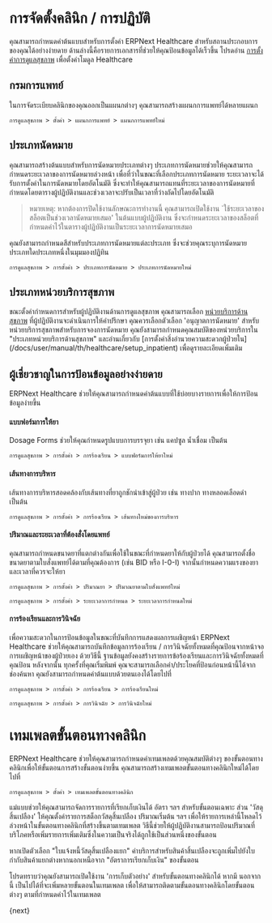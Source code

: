 <!-- add-breadcrumbs -->
# การจัดตั้งคลินิก / การปฏิบัติ

คุณสามารถกำหนดค่าต้นแบบสำหรับการตั้งค่า ERPNext Healthcare สำหรับสถานประกอบการของคุณได้อย่างง่ายดาย ด้านล่างนี้คือรายการเอกสารที่ช่วยให้คุณป้อนข้อมูลได้เร็วขึ้น โปรดอ่าน [การตั้งค่าการดูแลสุขภาพ](/docs/user/manual/th/healthcare/healthcare_settings) เพื่อตั้งค่าโมดูล Healthcare

## กรมการแพทย์
ในการจัดระเบียบคลินิกของคุณออกเป็นแผนกต่างๆ คุณสามารถสร้างแผนกการแพทย์ได้หลายแผนก

`การดูแลสุขภาพ > ตั้งค่า > แผนกการแพทย์ > แผนกการแพทย์ใหม่`

## ประเภทนัดหมาย
คุณสามารถสร้างต้นแบบสำหรับการนัดหมายประเภทต่างๆ ประเภทการนัดหมายช่วยให้คุณสามารถกำหนดระยะเวลาของการนัดหมายล่วงหน้า เพื่อที่ว่าในขณะที่เลือกประเภทการนัดหมาย ระยะเวลาจะได้รับการตั้งค่าในการนัดหมายโดยอัตโนมัติ ซึ่งจะทำให้คุณสามารถแทนที่ระยะเวลาของการนัดหมายที่กำหนดโดยตารางผู้ปฏิบัติงานและช่วงเวลาจะปรับเป็นเวลาที่ว่างถัดไปโดยอัตโนมัติ

>หมายเหตุ: หากต้องการปิดใช้งานลักษณะการทำงานนี้ คุณสามารถเปิดใช้งาน `ใช้ระยะเวลาของสล็อตเป็นช่วงเวลานัดหมายเสมอ' ในต้นแบบผู้ปฏิบัติงาน ซึ่งจะกำหนดระยะเวลาของสล็อตที่กำหนดค่าไว้ในตารางผู้ปฏิบัติงานเป็นระยะเวลาการนัดหมายเสมอ

คุณยังสามารถกำหนดสีสำหรับประเภทการนัดหมายแต่ละประเภท ซึ่งจะช่วยคุณระบุการนัดหมายประเภทใดประเภทหนึ่งในมุมมองปฏิทิน

`การดูแลสุขภาพ > การตั้งค่า > ประเภทการนัดหมาย > ประเภทการนัดหมายใหม่`

## ประเภทหน่วยบริการสุขภาพ
ขณะตั้งค่ากำหนดการสำหรับผู้ปฏิบัติงานด้านการดูแลสุขภาพ คุณสามารถเลือก [หน่วยบริการด้านสุขภาพ](/docs/user/manual/th/healthcare/healthcare_service_unit) ที่ผู้ปฏิบัติงานจะดำเนินการให้คำปรึกษา คุณควรเลือกตัวเลือก 'อนุญาตการนัดหมาย' สำหรับหน่วยบริการสุขภาพสำหรับการจองการนัดหมาย คุณยังสามารถกำหนดคุณสมบัติของหน่วยบริการใน "ประเภทหน่วยบริการด้านสุขภาพ" และอ่านเกี่ยวกับ [การตั้งค่าสิ่งอำนวยความสะดวกผู้ป่วยใน] (/docs/user/manual/th/healthcare/setup_inpatient) เพื่อดูรายละเอียดเพิ่มเติม

## ผู้เชี่ยวชาญในการป้อนข้อมูลอย่างง่ายดาย
ERPNext Healthcare ช่วยให้คุณสามารถกำหนดค่าต้นแบบที่ใช้บ่อยบางรายการเพื่อให้การป้อนข้อมูลง่ายขึ้น

#### แบบฟอร์มการให้ยา
Dosage Forms ช่วยให้คุณกำหนดรูปแบบการบรรจุยา เช่น แคปซูล น้ำเชื่อม เป็นต้น

`การดูแลสุขภาพ > การตั้งค่า > การร้องเรียน > แบบฟอร์มการให้ยาใหม่`

#### เส้นทางการบริหาร
เส้นทางการบริหารสอดคล้องกับเส้นทางที่ยาถูกชักนำเข้าสู่ผู้ป่วย เช่น ทางปาก ทางหลอดเลือดดำ เป็นต้น

`การดูแลสุขภาพ > การตั้งค่า > การร้องเรียน > เส้นทางใหม่ของการบริหาร`

#### ปริมาณและระยะเวลาที่ต้องสั่งโดยแพทย์
คุณสามารถกำหนดขนาดยาที่แตกต่างกันเพื่อใช้ในขณะที่กำหนดยาให้กับผู้ป่วยได้ คุณสามารถตั้งชื่อขนาดยาตามใบสั่งแพทย์ได้ตามที่คุณต้องการ (เช่น BID หรือ I-0-I) จากนั้นกำหนดความแรงของยาและเวลาที่ควรจะให้ยา

`การดูแลสุขภาพ > การตั้งค่า > ปริมาณยา > ปริมาณยาตามใบสั่งแพทย์ใหม่`

`การดูแลสุขภาพ > การตั้งค่า > ระยะเวลาการกําหนด > ระยะเวลาการกําหนดใหม่`

#### การร้องเรียนและการวินิจฉัย
เพื่อความสะดวกในการป้อนข้อมูลในขณะที่บันทึกการแสดงผลการเผชิญหน้า ERPNext Healthcare ช่วยให้คุณสามารถบันทึกข้อมูลการร้องเรียน / การวินิจฉัยทั้งหมดที่คุณป้อนจากหน้าจอการเผชิญหน้าของผู้ป่วยเอง ด้วยวิธีนี้ ฐานข้อมูลยังคงสร้างรายการข้อร้องเรียนและการวินิจฉัยทั้งหมดที่คุณป้อน หลังจากนั้น ทุกครั้งที่คุณเริ่มพิมพ์ คุณจะสามารถเลือกคำ/ประโยคที่ป้อนก่อนหน้านี้ได้จากช่องค้นหา คุณยังสามารถกำหนดค่าต้นแบบด้วยตนเองได้โดยไปที่

`การดูแลสุขภาพ > การตั้งค่า > การร้องเรียน > การร้องเรียนใหม่`

`การดูแลสุขภาพ > การตั้งค่า > การวินิจฉัย > การวินิจฉัยใหม่`

# เทมเพลตขั้นตอนทางคลินิก
ERPNext Healthcare ช่วยให้คุณสามารถกำหนดค่าเทมเพลตด้วยคุณสมบัติต่างๆ ของขั้นตอนทางคลินิกเพื่อให้ขั้นตอนการสร้างขั้นตอนง่ายขึ้น คุณสามารถสร้างเทมเพลตขั้นตอนทางคลินิกใหม่ได้โดยไปที่

`การดูแลสุขภาพ > ตั้งค่า > เทมเพลตขั้นตอนทางคลินิก`

แม่แบบช่วยให้คุณสามารถจัดการรายการที่เรียกเก็บเงินได้ อัตรา ฯลฯ สำหรับขั้นตอนเฉพาะ ส่วน 'วัสดุสิ้นเปลือง' ให้คุณตั้งค่ารายการสต็อกวัสดุสิ้นเปลือง ปริมาณเริ่มต้น ฯลฯ เพื่อให้รายการเหล่านี้โหลดไว้ล่วงหน้าในขั้นตอนทางคลินิกที่สร้างขึ้นตามเทมเพลต วิธีนี้ช่วยให้ผู้ปฏิบัติงานสามารถป้อนปริมาณที่บริโภคหรือเพิ่มรายการเพิ่มเติมซึ่งในความเป็นจริงได้ถูกใช้เป็นส่วนหนึ่งของขั้นตอน

หากเปิดตัวเลือก "ใบแจ้งหนี้วัสดุสิ้นเปลืองแยก" ค่าบริการสำหรับสินค้าสิ้นเปลืองจะถูกเพิ่มไปยังใบกำกับสินค้าแยกต่างหากนอกเหนือจาก "อัตราการเรียกเก็บเงิน" ของขั้นตอน

โปรดทราบว่าคุณยังสามารถเปิดใช้งาน 'การเก็บตัวอย่าง' สำหรับขั้นตอนทางคลินิกได้ หากมี นอกจากนี้ เป็นไปได้ที่จะเพิ่มหลายขั้นตอนในเทมเพลต เพื่อให้สามารถติดตามขั้นตอนทางคลินิกโดยขั้นตอนต่างๆ ตามที่กำหนดค่าไว้ในเทมเพลต

{next}
